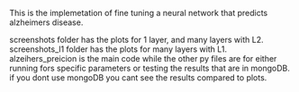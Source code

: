 

This is the implemetation of fine tuning a neural network that predicts alzheimers disease.

screenshots folder has the plots for 1 layer, and many layers with L2.
screenshots_l1 folder has the plots for many layers with L1.
alzeihers_preicion is the main code while the other py files are for either running fors specific parameters or testing the results that are in mongoDB.
if you  dont use mongoDB you cant see the results compared to plots.
